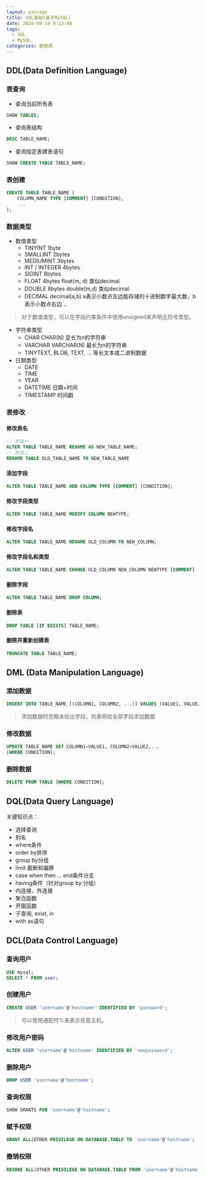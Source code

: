 ```yaml
---
layout: passage
title: SQL基础(基于MySQL)
date: 2024-08-19 9:13:00
tags:
  - SQL
  - MySQL
categories: 数据库
---
```


## DDL(Data Definition Language)

### 表查询

- 查询当前所有表

```sql
SHOW TABLES;
```

- 查询表结构

```sql
DESC TABLE_NAME;
```

- 查询指定表建表语句

```SQL
SHOW CREATE TABLE TABLE_NAME;
```

### 表创建

```sql
CREATE TABLE TABLE_NAME (
	COLUMN_NAME TYPE [COMMENT] [CONDITION],
    ...
);
```

### 数据类型

- 数值类型
  - TINYINT 	1byte
  - SMALLINT      2bytes
  - MEDIUMINT  3bytes
  - INT / INTEGER 4bytes
  - SIGINT            8bytes
  - FLOAT             4bytes  float(m, d) 类似decimal
  - DOUBLE          8bytes  double(m,d) 类似decimal
  - DECIMAL        decimal(a,b) a表示小数点左边能存储的十进制数字最大数，b表示小数点右边...

> 对于数值类型，可以在字段约束条件中使用unsigned来声明无符号类型。

- 字符串类型
  - CHAR CHAR(N) 定长为n的字符串
  - VARCHAR VARCHAR(N) 最长为n的字符串
  - TINYTEXT, BLOB, TEXT, ... 等长文本或二进制数据
- 日期类型
  - DATE
  - TIME
  - YEAR
  - DATETIME 日期+时间
  - TIMESTAMP 时间戳

### 表修改

#### 修改表名

```sql
-- 方法一
ALTER TABLE TABLE_NAME RENAME AS NEW_TABLE_NAME;
-- 方法二
RENAME TABLE OLD_TABLE_NAME TO NEW_TABLE_NAME
```

#### 添加字段

```sql
ALTER TABLE TABLE_NAME ADD COLUMN TYPE [COMMENT] [CONDITION];
```

#### 修改字段类型

```sql
ALTER TABLE TABLE_NAME MODIFY COLUMN NEWTYPE;
```

#### 修改字段名

```sql
ALTER TABLE TABLE_NAME RENAME OLD_COLUMN TO NEW_COLUMN;
```

#### 修改字段名和类型

```sql
ALTER TABLE TABLE_NAME CHANGE OLD_COLUMN NEW_COLUMN NEWTYPE [COMMENT] [CONDITION];
```

#### 删除字段

```sql
ALTER TABLE TABLE_NAME DROP COLUMN;
```

#### 删除表

```sql
DROP TABLE [IF EXISTS] TABLE_NAME;
```

#### 删除并重新创建表

```sql
TRUNCATE TABLE TABLE_NAME;
```

## DML (Data Manipulation Language)

### 添加数据

```sql
INSERT INTO TABLE_NAME [(COLUMN1, COLUMN2, ...)] VALUES (VALUE1, VALUE2,...), (VALUE1, VALUE2,...), ...;
```

> 添加数据时忽略未给出字段，则表明给全部字段添加数据

### 修改数据

```sql
UPDATE TABLE_NAME SET COLUMN1=VALUE1, COLUMN2=VALUE2,...
[WHERE CONDITION];
```

### 删除数据

```sql
DELETE FROM TABLE [WHERE CONDITION];
```

## DQL(Data Query Language)

关键知识点：

- 选择查询
- 别名
- where条件
- order by排序
- group by分组
- limit 截断和偏移
- case when then ... end条件分支
- having条件（针对group by 分组）
- 内连接、外连接
- 聚合函数
- 开窗函数
- 子查询, exist, in
- with as语句

## DCL(Data Control Language)

### 查询用户

```sql
USE mysql;
SELECT * FROM user;
```

### 创建用户

```sql
CREATE USER 'username'@'hostname' IDENTIFIED BY 'password';
```

> 可以使用通配符%来表示任意主机。

### 修改用户密码

```sql
ALTER USER 'username'@'hostname' IDENTIFIED BY 'newpassword';
```

### 删除用户

```sql
DROP USER 'username'@'hostname';
```

### 查询权限

```sql
SHOW GRANTS FOR 'username'@'hostname';
```

### 赋予权限

```sql
GRANT ALL|OTHER PRIVILEGE ON DATABASE.TABLE TO 'username'@'hostname';
```

### 撤销权限

```sql
REVOKE ALL|OTHER PRIVILEGE ON DATABASE.TABLE FROM 'username'@'hostname';
```

